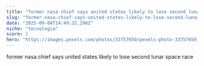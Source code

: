 ```yaml
---
title: "former nasa chief says united states likely to lose second lunar space race"
slug: "former-nasa-chief-says-united-states-likely-to-lose-second-lunar-space-race"
date: "2025-09-04T14:49:32.296Z"
niche: "tecnologia"
score: 1
hero: "https://images.pexels.com/photos/33757650/pexels-photo-33757650.jpeg?auto=compress&cs=tinysrgb&fit=crop&h=627&w=1200&auto=compress&cs=tinysrgb&w=1024&h=576&fit=crop"
---
```


former nasa chief says united states likely to lose second lunar space race
